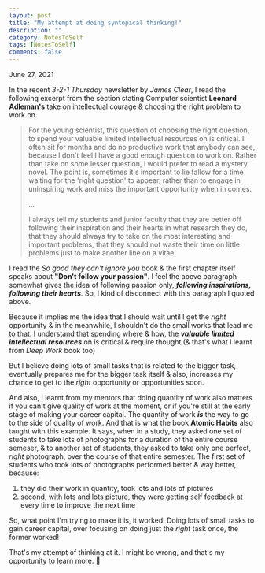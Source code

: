 ```yaml
---
layout: post
title: "My attempt at doing syntopical thinking!"
description: ""
category: NotesToSelf
tags: [NotesToSelf]
comments: false
---
```


June 27, 2021

In the recent *3-2-1 Thursday* newsletter by *James Clear*, I read the following excerpt from the section stating Computer scientist **Leonard Adleman's** take on intellectual courage & choosing the right problem to work on.

> For the young scientist, this question of choosing the right question, to spend your valuable limited intellectual resources on is critical. I often sit for months and do no productive work that anybody can see, because I don't feel I have a good enough question to work on. Rather than take on some lesser question, I would prefer to read a mystery novel. The point is, sometimes it's important to lie fallow for a time waiting for the 'right question' to appear, rather than to engage in uninspiring work and miss the important opportunity when in comes.
> 
> ...
> 
> I always tell my students and junior faculty that they are better off following their inspiration and their hearts in what research they do, that they should always try to take on the most interesting and important problems, that they should not waste their time on little problems just to make another line on a vitae.


I read the *So good they can't ignore you* book & the first chapter itself speaks about **"Don't follow your passion"**. I feel the above paragraph somewhat gives the idea of following passion only, ***following inspirations, following their hearts***. So, I kind of disconnect with this paragraph I quoted above. 

Because it implies me the idea that I should wait until I get the *right* opportunity & in the meanwhile, I shouldn't do the small works that lead me to that. I understand that spending where & how, the ***valuable limited intellectual resources*** on is critical & require thought (& that's what I learnt from *Deep Work* book too)

But I believe doing lots of small tasks that is related to the bigger task, eventually prepares me for the bigger task itself & also, increases my chance to get to the *right* opportunity or opportunities soon.

And also, I learnt from my mentors that doing quantity of work also matters if you can't give quality of work at the moment, or if you're still at the early stage of making your career capital. The quantity of work ***is*** the way to go to the side of quality of work. And that is what the book **Atomic Habits** also taught with this example. It says, when in a study, they asked one set of students to take lots of photographs for a duration of the entire course semeser, & to another set of students, they asked to take only one perfect, *right* photograph, over the course of that entire semester. The first set of students who took lots of photographs performed better & way better, because:
1. they did their work in quantity, took lots and lots of pictures
2. second, with lots and lots picture, they were getting self feedback at every time to improve the next time

So, what point I'm trying to make it is, it worked! Doing lots of small tasks to gain career capital, over focusing on doing just the *right* task once, the former worked!

That's my attempt of thinking at it. I might be wrong, and that's my opportunity to learn more. 🙂
